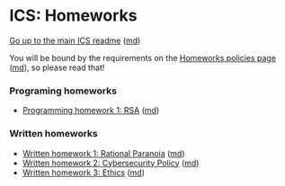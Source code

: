 ICS: Homeworks
==============

[Go up to the main ICS readme](../readme.html) ([md](../readme.md))

You will be bound by the requirements on the
[Homeworks policies page](../uva/hw-policies.html) ([md](../uva/hw-policies.md)), so
please read that!

### Programing homeworks

- [Programming homework 1: RSA](hw-rsa.html) ([md](hw-rsa.md))


### Written homeworks

- [Written homework 1: Rational Paranoia](hw-paranoia.html) ([md](hw-paranoia.html))
- [Written homework 2: Cybersecurity Policy](hw-policy.html) ([md](hw-policy.html))
- [Written homework 3: Ethics](hw-ethics.html) ([md](hw-ethics.html))

